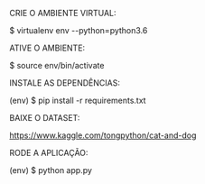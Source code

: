 CRIE O AMBIENTE VIRTUAL:

$ virtualenv env --python=python3.6

ATIVE O AMBIENTE:

$ source env/bin/activate

INSTALE AS DEPENDÊNCIAS:

(env) $ pip install -r requirements.txt

BAIXE O DATASET:

https://www.kaggle.com/tongpython/cat-and-dog

RODE A APLICAÇÃO:

(env) $ python app.py
